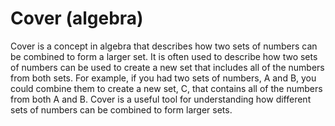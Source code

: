 # Cover (algebra)

Cover is a concept in algebra that describes how two sets of numbers can be combined to form a larger set. It is often used to describe how two sets of numbers can be used to create a new set that includes all of the numbers from both sets. For example, if you had two sets of numbers, A and B, you could combine them to create a new set, C, that contains all of the numbers from both A and B. Cover is a useful tool for understanding how different sets of numbers can be combined to form larger sets.
